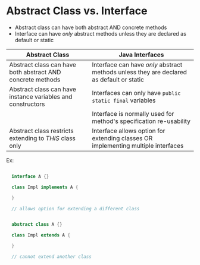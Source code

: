 # Abstract Class vs. Interface

- Abstract class can have both abstract AND concrete methods
- Interface can have *only* abstract methods unless they are declared as default or static


|Abstract Class                   | Java Interfaces                 |
|---------------------------------|---------------------------------|
|Abstract class can have both abstract AND concrete methods| Interface can have *only* abstract methods unless they are declared as default or static|
|Abstract class can have instance variables and constructors | Interfaces can only have `public static final` variables |
|  | Interface is normally used for method's specification re-usability |
| Abstract class restricts extending to *THIS* class only | Interface allows option for extending classes OR implementing multiple interfaces |


Ex:

```java

  interface A {}

  class Impl implements A {

  }

  // allows option for extending a different class

```

```java

  abstract class A {}

  class Impl extends A {

  }

  // cannot extend another class

```
